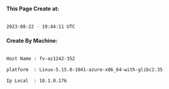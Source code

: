 
   
#### This Page Create at:

```bash

2023-08-22 - 19:44:11 UTC

```

#### Create By Machine:

```bash

Host Name : fv-az1242-352

platform  : Linux-5.15.0-1041-azure-x86_64-with-glibc2.35

Ip Local  : 10.1.0.176

```

